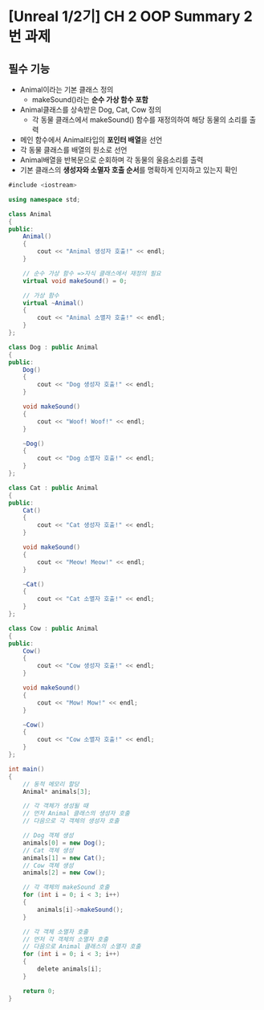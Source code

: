 # [Unreal 1/2기] CH 2 OOP Summary 2번 과제
## 필수 기능
- Animal이라는 기본 클래스 정의
  - makeSound()라는 <b>순수 가상 함수 포함</b>
- Animal클래스를 상속받은 Dog, Cat, Cow 정의
  - 각 동물 클래스에서 makeSound() 함수를 재정의하여 해당 동물의 소리를 출력
- 메인 함수에서 Animal타입의 <b>포인터 배열</b>을 선언
- 각 동물 클래스를 배열의 원소로 선언
- Animal배열을 반복문으로 순회하며 각 동물의 울음소리를 출력
- 기본 클래스의 <b>생성자와 소멸자 호출 순서</b>를 명확하게 인지하고 있는지 확인

```c#
#include <iostream>

using namespace std;

class Animal
{
public:
	Animal()
	{
		cout << "Animal 생성자 호출!" << endl;
	}

	// 순수 가상 함수 =>자식 클래스에서 재정의 필요
	virtual void makeSound() = 0;

	// 가상 함수
	virtual ~Animal()
	{
		cout << "Animal 소멸자 호출!" << endl;
	}
};

class Dog : public Animal
{
public:
	Dog()
	{
		cout << "Dog 생성자 호출!" << endl;
	}

	void makeSound()
	{
		cout << "Woof! Woof!" << endl;
	}

	~Dog()
	{
		cout << "Dog 소멸자 호출!" << endl;
	}
};

class Cat : public Animal
{
public:
	Cat()
	{
		cout << "Cat 생성자 호출!" << endl;
	}

	void makeSound()
	{
		cout << "Meow! Meow!" << endl;
	}

	~Cat()
	{
		cout << "Cat 소멸자 호출!" << endl;
	}
};

class Cow : public Animal
{
public:
	Cow()
	{
		cout << "Cow 생성자 호출!" << endl;
	}

	void makeSound()
	{
		cout << "Mow! Mow!" << endl;
	}

	~Cow()
	{
		cout << "Cow 소멸자 호출!" << endl;
	}
};

int main()
{
	// 동적 메모리 할당
	Animal* animals[3];

	// 각 객체가 생성될 때
	// 먼저 Animal 클래스의 생성자 호출
	// 다음으로 각 객체의 생성자 호출

	// Dog 객체 생성
	animals[0] = new Dog();
	// Cat 객체 생성
	animals[1] = new Cat();
	// Cow 객체 생성
	animals[2] = new Cow();

	// 각 객체의 makeSound 호출
	for (int i = 0; i < 3; i++)
	{
		animals[i]->makeSound();
	}

	// 각 객체 소멸자 호출
	// 먼저 각 객체의 소멸자 호출
	// 다음으로 Animal 클래스의 소멸자 호출
	for (int i = 0; i < 3; i++)
	{
		delete animals[i];
	}

	return 0;
}
```
